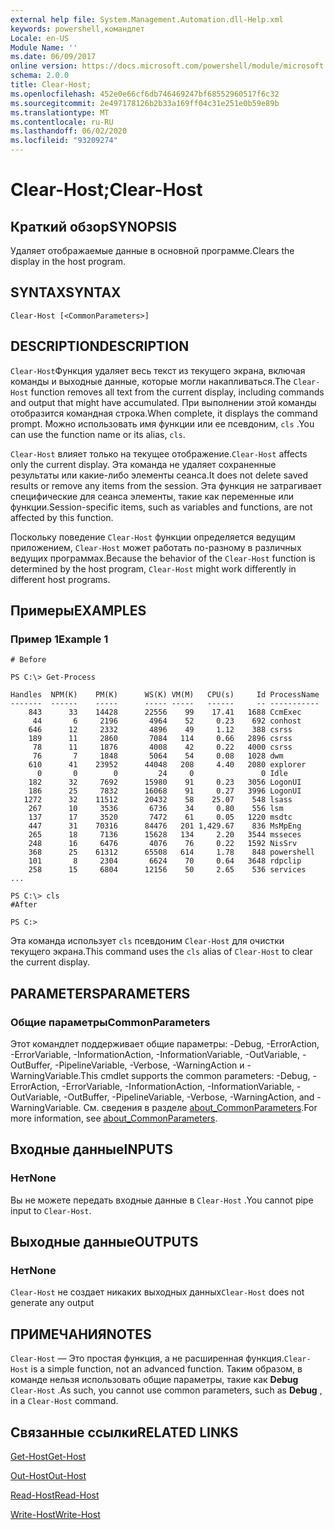 ```yaml
---
external help file: System.Management.Automation.dll-Help.xml
keywords: powershell,командлет
Locale: en-US
Module Name: ''
ms.date: 06/09/2017
online version: https://docs.microsoft.com/powershell/module/microsoft.powershell.core/clear-host?view=powershell-7.1&WT.mc_id=ps-gethelp
schema: 2.0.0
title: Clear-Host;
ms.openlocfilehash: 452e0e66cf6db746469247bf68552960517f6c32
ms.sourcegitcommit: 2e497178126b2b33a169ff04c31e251e0b59e89b
ms.translationtype: MT
ms.contentlocale: ru-RU
ms.lasthandoff: 06/02/2020
ms.locfileid: "93209274"
---
```

# <span data-ttu-id="d3fa3-103">Clear-Host;</span><span class="sxs-lookup"><span data-stu-id="d3fa3-103">Clear-Host</span></span>

## <span data-ttu-id="d3fa3-104">Краткий обзор</span><span class="sxs-lookup"><span data-stu-id="d3fa3-104">SYNOPSIS</span></span>

<span data-ttu-id="d3fa3-105">Удаляет отображаемые данные в основной программе.</span><span class="sxs-lookup"><span data-stu-id="d3fa3-105">Clears the display in the host program.</span></span>

## <span data-ttu-id="d3fa3-106">SYNTAX</span><span class="sxs-lookup"><span data-stu-id="d3fa3-106">SYNTAX</span></span>

```
Clear-Host [<CommonParameters>]
```

## <span data-ttu-id="d3fa3-107">DESCRIPTION</span><span class="sxs-lookup"><span data-stu-id="d3fa3-107">DESCRIPTION</span></span>

<span data-ttu-id="d3fa3-108">`Clear-Host`Функция удаляет весь текст из текущего экрана, включая команды и выходные данные, которые могли накапливаться.</span><span class="sxs-lookup"><span data-stu-id="d3fa3-108">The `Clear-Host` function removes all text from the current display, including commands and output that might have accumulated.</span></span> <span data-ttu-id="d3fa3-109">При выполнении этой команды отобразится командная строка.</span><span class="sxs-lookup"><span data-stu-id="d3fa3-109">When complete, it displays the command prompt.</span></span> <span data-ttu-id="d3fa3-110">Можно использовать имя функции или ее псевдоним, `cls` .</span><span class="sxs-lookup"><span data-stu-id="d3fa3-110">You can use the function name or its alias, `cls`.</span></span>

<span data-ttu-id="d3fa3-111">`Clear-Host` влияет только на текущее отображение.</span><span class="sxs-lookup"><span data-stu-id="d3fa3-111">`Clear-Host` affects only the current display.</span></span> <span data-ttu-id="d3fa3-112">Эта команда не удаляет сохраненные результаты или какие-либо элементы сеанса.</span><span class="sxs-lookup"><span data-stu-id="d3fa3-112">It does not delete saved results or remove any items from the session.</span></span> <span data-ttu-id="d3fa3-113">Эта функция не затрагивает специфические для сеанса элементы, такие как переменные или функции.</span><span class="sxs-lookup"><span data-stu-id="d3fa3-113">Session-specific items, such as variables and functions, are not affected by this function.</span></span>

<span data-ttu-id="d3fa3-114">Поскольку поведение `Clear-Host` функции определяется ведущим приложением, `Clear-Host` может работать по-разному в различных ведущих программах.</span><span class="sxs-lookup"><span data-stu-id="d3fa3-114">Because the behavior of the `Clear-Host` function is determined by the host program, `Clear-Host` might work differently in different host programs.</span></span>

## <span data-ttu-id="d3fa3-115">Примеры</span><span class="sxs-lookup"><span data-stu-id="d3fa3-115">EXAMPLES</span></span>

### <span data-ttu-id="d3fa3-116">Пример 1</span><span class="sxs-lookup"><span data-stu-id="d3fa3-116">Example 1</span></span>

```
# Before

PS C:\> Get-Process

Handles  NPM(K)    PM(K)      WS(K) VM(M)   CPU(s)     Id ProcessName
-------  ------    -----      ----- -----   ------     -- -----------
    843      33    14428      22556    99    17.41   1688 CcmExec
     44       6     2196       4964    52     0.23    692 conhost
    646      12     2332       4896    49     1.12    388 csrss
    189      11     2860       7084   114     0.66   2896 csrss
     78      11     1876       4008    42     0.22   4000 csrss
     76       7     1848       5064    54     0.08   1028 dwm
    610      41    23952      44048   208     4.40   2080 explorer
      0       0        0         24     0               0 Idle
    182      32     7692      15980    91     0.23   3056 LogonUI
    186      25     7832      16068    91     0.27   3996 LogonUI
   1272      32    11512      20432    58    25.07    548 lsass
    267      10     3536       6736    34     0.80    556 lsm
    137      17     3520       7472    61     0.05   1220 msdtc
    447      31    70316      84476   201 1,429.67    836 MsMpEng
    265      18     7136      15628   134     2.20   3544 msseces
    248      16     6476       4076    76     0.22   1592 NisSrv
    368      25    61312      65508   614     1.78    848 powershell
    101       8     2304       6624    70     0.64   3648 rdpclip
    258      15     6804      12156    50     2.65    536 services
...

PS C:\> cls
#After

PS C:>
```

<span data-ttu-id="d3fa3-117">Эта команда использует `cls` псевдоним `Clear-Host` для очистки текущего экрана.</span><span class="sxs-lookup"><span data-stu-id="d3fa3-117">This command uses the `cls` alias of `Clear-Host` to clear the current display.</span></span>

## <span data-ttu-id="d3fa3-118">PARAMETERS</span><span class="sxs-lookup"><span data-stu-id="d3fa3-118">PARAMETERS</span></span>

### <span data-ttu-id="d3fa3-119">Общие параметры</span><span class="sxs-lookup"><span data-stu-id="d3fa3-119">CommonParameters</span></span>
<span data-ttu-id="d3fa3-120">Этот командлет поддерживает общие параметры: -Debug, -ErrorAction, -ErrorVariable, -InformationAction, -InformationVariable, -OutVariable, -OutBuffer, -PipelineVariable, -Verbose, -WarningAction и -WarningVariable.</span><span class="sxs-lookup"><span data-stu-id="d3fa3-120">This cmdlet supports the common parameters: -Debug, -ErrorAction, -ErrorVariable, -InformationAction, -InformationVariable, -OutVariable, -OutBuffer, -PipelineVariable, -Verbose, -WarningAction, and -WarningVariable.</span></span> <span data-ttu-id="d3fa3-121">См. сведения в разделе [about_CommonParameters](https://go.microsoft.com/fwlink/?LinkID=113216).</span><span class="sxs-lookup"><span data-stu-id="d3fa3-121">For more information, see [about_CommonParameters](https://go.microsoft.com/fwlink/?LinkID=113216).</span></span>

## <span data-ttu-id="d3fa3-122">Входные данные</span><span class="sxs-lookup"><span data-stu-id="d3fa3-122">INPUTS</span></span>

### <span data-ttu-id="d3fa3-123">Нет</span><span class="sxs-lookup"><span data-stu-id="d3fa3-123">None</span></span>

<span data-ttu-id="d3fa3-124">Вы не можете передать входные данные в `Clear-Host` .</span><span class="sxs-lookup"><span data-stu-id="d3fa3-124">You cannot pipe input to `Clear-Host`.</span></span>

## <span data-ttu-id="d3fa3-125">Выходные данные</span><span class="sxs-lookup"><span data-stu-id="d3fa3-125">OUTPUTS</span></span>

### <span data-ttu-id="d3fa3-126">Нет</span><span class="sxs-lookup"><span data-stu-id="d3fa3-126">None</span></span>

<span data-ttu-id="d3fa3-127">`Clear-Host` не создает никаких выходных данных</span><span class="sxs-lookup"><span data-stu-id="d3fa3-127">`Clear-Host` does not generate any output</span></span>

## <span data-ttu-id="d3fa3-128">ПРИМЕЧАНИЯ</span><span class="sxs-lookup"><span data-stu-id="d3fa3-128">NOTES</span></span>

<span data-ttu-id="d3fa3-129">`Clear-Host` — Это простая функция, а не расширенная функция.</span><span class="sxs-lookup"><span data-stu-id="d3fa3-129">`Clear-Host` is a simple function, not an advanced function.</span></span> <span data-ttu-id="d3fa3-130">Таким образом, в команде нельзя использовать общие параметры, такие как **Debug** `Clear-Host` .</span><span class="sxs-lookup"><span data-stu-id="d3fa3-130">As such, you cannot use common parameters, such as **Debug** , in a `Clear-Host` command.</span></span>

## <span data-ttu-id="d3fa3-131">Связанные ссылки</span><span class="sxs-lookup"><span data-stu-id="d3fa3-131">RELATED LINKS</span></span>

[<span data-ttu-id="d3fa3-132">Get-Host</span><span class="sxs-lookup"><span data-stu-id="d3fa3-132">Get-Host</span></span>](../Microsoft.PowerShell.Utility/Get-Host.md)

[<span data-ttu-id="d3fa3-133">Out-Host</span><span class="sxs-lookup"><span data-stu-id="d3fa3-133">Out-Host</span></span>](Out-Host.md)

[<span data-ttu-id="d3fa3-134">Read-Host</span><span class="sxs-lookup"><span data-stu-id="d3fa3-134">Read-Host</span></span>](../Microsoft.PowerShell.Utility/Read-Host.md)

[<span data-ttu-id="d3fa3-135">Write-Host</span><span class="sxs-lookup"><span data-stu-id="d3fa3-135">Write-Host</span></span>](../Microsoft.PowerShell.Utility/Write-Host.md)

